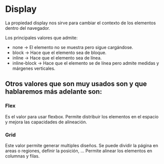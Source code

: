 # Display

La propiedad display nos sirve para cambiar el contexto de los elementos dentro del navegador.

Los principales valores que admite:

- none -> El elemento no se muestra pero sigue cargándose.
- block -> Hace que el elemento sea de bloque.
- inline -> Hace que el elemento sea de línea.
- inline-block -> Hace que el elemento se de línea pero admite medidas y márgenes verticales.

## Otros valores que son muy usados son y que hablaremos más adelante son:

### Flex

Es el valor para usar flexbox. Permite distribuir los elementos en el espacio y mejora las capacidades de alineación.

### Grid

Este valor permite generar multiples diseños. Se puede dividir la página en areas o regiones, definir la posición, ... Permite alinear los elementos en columnas y filas.
